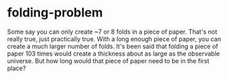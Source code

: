 folding-problem
===============

Some say you can only create ~7 or 8 folds in a piece of paper. That's not really true, just practically true. With a long enough piece of paper, you can create a much larger number of folds. It's been said that folding a piece of paper 103 times would create a thickness about as large as the observable universe. But how long would that piece of paper need to be in the first place?
